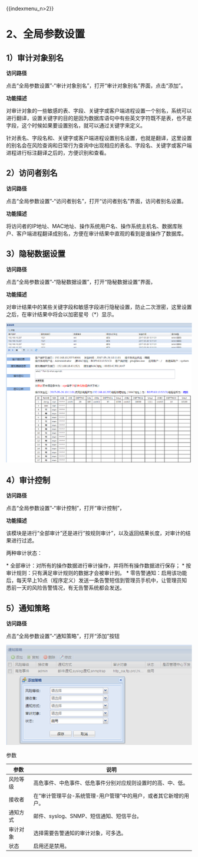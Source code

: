 {{indexmenu_n>2}}

# 2、全局参数设置

## 1）审计对象别名

**访问路径**

点击“全局参数设置”-“审计对象别名”，打开“审计对象别名”界面，点击“添加”。

**功能描述**

对审计对象的一些敏感的表、字段、关键字或客户端进程设置一个别名，系统可以进行翻译，设置关键字的目的是因为数据库语句中有些英文字符既不是表，也不是字段，这个时候如果要设置别名，就可以通过关键字来定义。

针对表名、字段名和、关键字或客户端进程设置别名设置，也就是翻译，这里设置的别名会在风险查询和日常行为查询中出现相应的表名、字段名、关键字或客户端进程进行标注翻译之后的，方便识别和查看。

## 2）访问者别名

**访问路径**

点击“全局参数设置”-“访问者别名”，打开“访问者别名”界面，访问者别名设置。

**功能描述**

将访问者的IP地址、MAC地址、操作系统用户名、操作系统主机名、数据库账户、客户端进程翻译成别名，方便在审计结果中直观的看到是谁操作了数据库。

## 3）隐秘数据设置

**访问路径**

点击“全局参数设置”-“隐秘数据设置”，打开“隐秘数据设置”界面，

**功能描述**

对审计结果中的某些关键字段和敏感字段进行隐秘设置，防止二次泄密，这里设置之后，在审计结果中将会以加密星号（\*）显示。

![](/images/operation/rule/result.png)

## 4）审计控制

**访问路径**

点击“全局参数设置”-“审计控制”，打开“审计控制”，

**功能描述**

该模块是进行“全部审计”还是进行“按规则审计”，以及返回结果长度，对审计的结果进行过滤。

两种审计状态：

\* 全部审计：对所有的操作数据进行审计操作，并将所有操作数据进行保存； \* 按审计规则：只有满足审计规则的数据才会被审计到。 \*
零告警通知：启用该功能后，每天早上10点（程序定义）发送一条告警短信到管理员手机中，让管理员知悉前一天的风险告警情况，有无告警系统都会发送。

## 5）通知策略

**访问路径**

点击“全局参数设置”-“通知策略”，打开“添加”按钮

![](/images/operation/rule/stratege.png)

参数

| 参数   | 说明                                 |
| ---- | ---------------------------------- |
| 风险等级 | 高危事件、中危事件、低危事件分别对应规则设置时的高、中、低。     |
| 接收者  | 在“审计管理平台-系统管理-用户管理”中的用户，或者其它新增的用户。 |
| 通知方式 | 邮件、syslog、SNMP、短信通知、短信平台。          |
| 审计对象 | 选择需要告警通知的审计对象，可多选。                 |
| 状态   | 启用还是禁用。                            |
